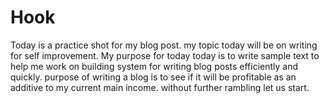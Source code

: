 # Hook
Today is a practice shot for my blog post. my topic today will be on writing for self improvement. My purpose for today today is to write sample text to help me work on building system for writing blog posts efficiently and quickly. purpose of writing a blog is to see if it will be profitable as an additive to my current main income. without further rambling let us start.

